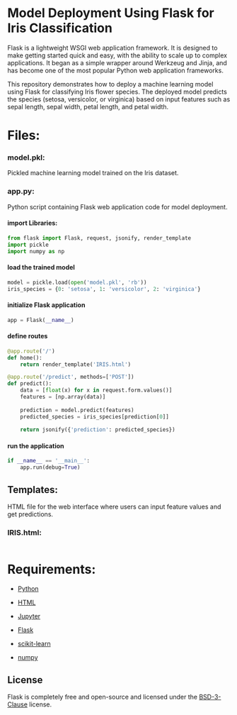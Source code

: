 # Model Deployment Using Flask for Iris Classification
Flask is a lightweight WSGI web application framework. It is designed to make getting started quick and easy, with the ability to scale up to complex applications. It began as a simple wrapper around Werkzeug and Jinja, and has become one of the most popular Python web application frameworks.

This repository demonstrates how to deploy a machine learning model using Flask for classifying Iris flower species. The deployed model predicts the species (setosa, versicolor, or virginica) based on input features such as sepal length, sepal width, petal length, and petal width.

# Files:
### model.pkl:
Pickled machine learning model trained on the Iris dataset.

### app.py:
Python script containing Flask web application code for model deployment.

#### import Libraries:
```python
from flask import Flask, request, jsonify, render_template
import pickle
import numpy as np
```

#### load the trained model
```python
model = pickle.load(open('model.pkl', 'rb'))
iris_species = {0: 'setosa', 1: 'versicolor', 2: 'virginica'}
```

#### initialize Flask application
```python
app = Flask(__name__)
```

#### define routes
```python
@app.route('/')
def home():
    return render_template('IRIS.html')

@app.route('/predict', methods=['POST'])
def predict():
    data = [float(x) for x in request.form.values()]
    features = [np.array(data)]
    
    prediction = model.predict(features)
    predicted_species = iris_species[prediction[0]]
    
    return jsonify({'prediction': predicted_species})
```

#### run the application
```python
if __name__ == '__main__':
    app.run(debug=True)
```

## Templates:
HTML file for the web interface where users can input feature values and get predictions.
### IRIS.html:
```html

```
# Requirements:
- [Python](https://github.com/python)

- [HTML](https://github.com/html)

- [Jupyter](https://github.com/jupyter)

- [Flask](https://github.com/flask)

- [scikit-learn](https://github.com/scikit-learn)

- [numpy](https://github.com/numpy)

## License

Flask is completely free and open-source and licensed under the [BSD-3-Clause](https://flask.palletsprojects.com/en/2.3.x/license/) license.
